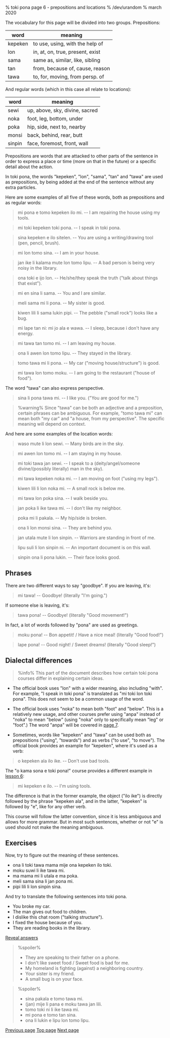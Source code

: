 % toki pona page 6 - prepositions and locations
% /dev/urandom
% march 2020

The vocabulary for this page will be divided into two groups. Prepositions:

| word    | meaning                         |
|---------|---------------------------------|
| kepeken | to use, using, with the help of |
| lon     | in, at, on, true, present, exist|
| sama    | same as, similar, like, sibling |
| tan     | from, because of, cause, reason |
| tawa    | to, for, moving, from persp. of |

And regular words (which in this case all relate to locations):

| word    | meaning                         |
|---------|---------------------------------|
| sewi    | up, above, sky, divine, sacred  |
| noka    | foot, leg, bottom, under        |
| poka    | hip, side, next to, nearby      |
| monsi   | back, behind, rear, butt        |
| sinpin  | face, foremost, front, wall     |

Prepositions are words that are attacked to other parts of the sentence in order
to express a place or time (more on that in the future) or a specific detail
about the action.

In toki pona, the words "kepeken", "lon", "sama", "tan" and "tawa" are used as
prepositions, by being  added at the end of the sentence without any extra
particles.

Here are some examples of all five of these words, both as prepositions and as
regular words:

> mi pona e tomo kepeken ilo mi. -- I am repairing the house using my tools.

> mi toki kepeken toki pona. -- I speak in toki pona.

> sina kepeken e ilo sitelen. -- You are using a writing/drawing tool (pen,
> pencil, brush).

> mi lon tomo sina. -- I am in your house.

> jan ike li kalama mute lon tomo lipu. -- A bad person is being very noisy
> in the library.

> ona toki e ijo lon. -- He/she/they speak the truth ("talk about things that
> exist").

> mi en sina li sama. -- You and I are similar.

> meli sama mi li pona. -- My sister is good.

> kiwen lili li sama lukin pipi. -- The pebble ("small rock") looks like a bug.

> mi lape tan ni: mi jo ala e wawa. -- I sleep, because i don't have any energy.

> mi tawa tan tomo mi. -- I am leaving my house.

> ona li awen lon tomo lipu. -- They stayed in the library.

> tomo tawa mi li pona. -- My car ("moving house/structure") is good.

> mi tawa lon tomo moku. -- I am going to the restaurant ("house of food").

The word "tawa" can also express perspective.

> sina li pona tawa mi. -- I like you. ("You are good for me.")

> %warning%
> Since "tawa" can be both an adjective and a preposition, certain phrases can
> be ambiguous. For example, "tomo tawa mi" can mean both "my car" and "a house,
> from my perspective". The specific meaning will depend on context.

And here are some examples of the location words:

> waso mute li lon sewi. -- Many birds are in the sky.

> mi awen lon tomo mi. -- I am staying in my house.

> mi toki tawa jan sewi. -- I speak to a (deity/angel/someone divine/(possibly
> literally) man in the sky).

> mi tawa kepeken noka mi. -- I am moving on foot ("using my legs").

> kiwen lili li lon noka mi. -- A small rock is below me.

> mi tawa lon poka sina. -- I walk beside you.

> jan poka li ike tawa mi. -- I don't like my neighbor.

> poka mi li pakala. -- My hip/side is broken.

> ona li lon monsi sina. -- They are behind you.

> jan utala mute li lon sinpin. -- Warriors are standing in front of me.

> lipu suli li lon sinpin ni. -- An important document is on this wall.

> sinpin ona li pona lukin. -- Their face looks good.

## Phrases

There are two different ways to say "goodbye". If you are leaving, it's:

> mi tawa! -- Goodbye! (literally "I'm going.")

If someone else is leaving, it's:
 
> tawa pona! -- Goodbye! (literally "Good movement!")

In fact, a lot of words followed by "pona" are used as greetings.

> moku pona! -- Bon appetit! / Have a nice meal! (literally "Good food!")

> lape pona! -- Good night! / Sweet dreams! (literally "Good sleep!")

## Dialectal differences

> %info%
> This part of the document describes how certain toki pona courses differ in
> explaining certain ideas.

* The official book uses "lon" with a wider meaning, also including "with". For
example, "I speak in toki pona" is translated as "mi toki lon toki pona". This
does not seem to be a common usage of the word.

* The official book uses "noka" to mean both "foot" and "below". This is a
relatively new usage, and other courses prefer using "anpa" instead of "noka" to
mean "below" (using "noka" only to specifically mean "leg" or "foot".) The word
"anpa" will be covered in [page 7](7.html).

* Sometimes, words like "kepeken" and "tawa" can be used both as prepositions
("using", "towards") and as verbs ("to use", "to move"). The official book
provides an example for "kepeken", where it's used as a verb:

> o kepeken ala ilo ike. -- Don't use bad tools.

The "o kama sona e toki pona!" course provides a different example in [lesson
6](http://tokipona.net/tp/janpije/okamasona6.php):

> mi kepeken e ilo. -- I'm using tools.

The difference is that in the former example, the object ("ilo ike") is directly
followed by the phrase "kepeken ala", and in the latter, "kepeken" is followed
by "e", like for any other verb.

This course will follow the latter convention, since it is less ambiguous and
allows for more grammar. But in most such sentences, whether or not "e" is used
should not make the meaning ambiguous.

## Exercises

Now, try to figure out the meaning of these sentences.

* ona li toki tawa mama mije ona kepeken ilo toki.
* moku suwi li ike tawa mi.
* ma mama mi li utala e ma poka.
* meli sama sina li jan pona mi.
* pipi lili li lon sinpin sina.

And try to translate the following sentences into toki pona.

* You broke my car.
* The man gives out food to children.
* I dislike this chat room ("talking structure").
* I fixed the house because of you.
* They are reading books in the library.

<a name="answers" href="#answers" onclick="revealSpoilers();">Reveal answers</a>

> %spoiler%
> * They are speaking to their father on a phone.
> * I don't like sweet food / Sweet food is bad for me.
> * My homeland is fighting (against) a neighboring country.
> * Your sister is my friend.
> * A small bug is on your face.

> %spoiler%
> * sina pakala e tomo tawa mi.
> * (jan) mije li pana e moku tawa jan lili.
> * tomo toki ni li ike tawa mi.
> * mi pona e tomo tan sina.
> * ona li lukin e lipu lon tomo lipu.

[Previous page](5.html) [Top page](index.html) [Next page](7.html)
